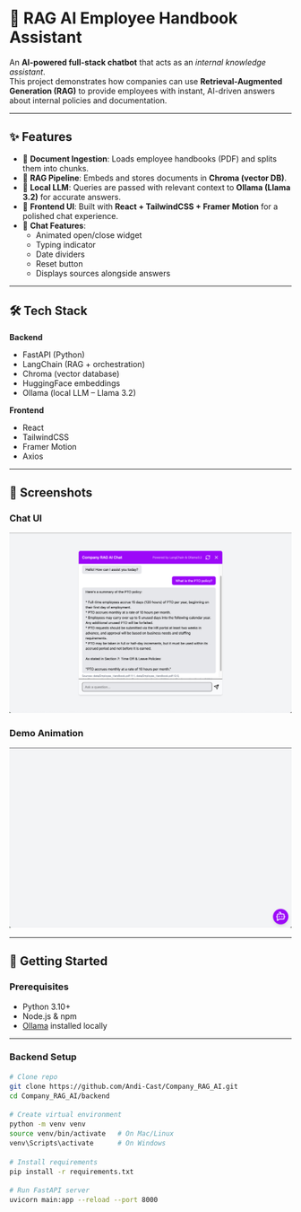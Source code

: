 # 📘 RAG AI Employee Handbook Assistant  

An **AI-powered full-stack chatbot** that acts as an *internal knowledge assistant*.  
This project demonstrates how companies can use **Retrieval-Augmented Generation (RAG)** to provide employees with instant, AI-driven answers about internal policies and documentation.  

---

## ✨ Features
- 📄 **Document Ingestion**: Loads employee handbooks (PDF) and splits them into chunks.  
- 🧠 **RAG Pipeline**: Embeds and stores documents in **Chroma (vector DB)**.  
- 🤖 **Local LLM**: Queries are passed with relevant context to **Ollama (Llama 3.2)** for accurate answers.  
- 🎨 **Frontend UI**: Built with **React + TailwindCSS + Framer Motion** for a polished chat experience.  
- 💬 **Chat Features**:  
  - Animated open/close widget  
  - Typing indicator  
  - Date dividers  
  - Reset button  
  - Displays sources alongside answers  

---

## 🛠️ Tech Stack
**Backend**  
- FastAPI (Python)  
- LangChain (RAG + orchestration)  
- Chroma (vector database)  
- HuggingFace embeddings  
- Ollama (local LLM – Llama 3.2)  

**Frontend**  
- React  
- TailwindCSS  
- Framer Motion  
- Axios  

---

## 📸 Screenshots

### Chat UI
![Chat Interface](screenshots/RAG-chat-screenshot.png)

### Demo Animation
![Demo GIF](screenshots/RAG-icon-screenshot.png)

---

## 🚀 Getting Started

### Prerequisites
- Python 3.10+  
- Node.js & npm  
- [Ollama](https://ollama.ai) installed locally  

---

### Backend Setup
```bash
# Clone repo
git clone https://github.com/Andi-Cast/Company_RAG_AI.git
cd Company_RAG_AI/backend

# Create virtual environment
python -m venv venv
source venv/bin/activate   # On Mac/Linux
venv\Scripts\activate      # On Windows

# Install requirements
pip install -r requirements.txt

# Run FastAPI server
uvicorn main:app --reload --port 8000
